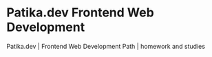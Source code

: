 # Patika.dev Frontend Web Development 
 Patika.dev | Frontend Web Development Path | homework and studies
